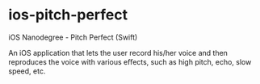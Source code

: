 # ios-pitch-perfect
iOS Nanodegree - Pitch Perfect (Swift)

 An iOS application that lets the user record his/her voice and then reproduces the voice with various eﬀects, such as high pitch, echo, slow speed, etc.

